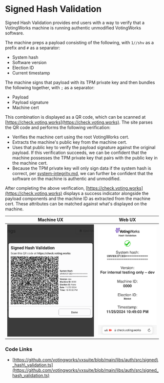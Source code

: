 # Signed Hash Validation

Signed Hash Validation provides end users with a way to verify that a VotingWorks machine is running authentic unmodified VotingWorks software.

The machine preps a payload consisting of the following, with `1//shv` as a prefix and `#` as a separator:

* System hash
* Software version
* Election ID
* Current timestamp

The machine signs that payload with its TPM private key and then bundles the following together, with `;` as a separator:

* Payload
* Payload signature
* Machine cert

This combination is displayed as a QR code, which can be scanned at [https://check.voting.works](https://check.voting.works). The site parses the QR code and performs the following verification:

* Verifies the machine cert using the root VotingWorks cert.
* Extracts the machine's public key from the machine cert.
* Uses that public key to verify the payload signature against the original payload. If this verification succeeds, we can be confident that the machine possesses the TPM private key that pairs with the public key in the machine cert.
* Because the TPM private key will only sign data if the system hash is correct, per [system-integrity.md](../system-security-auditing-and-logging/system-security-architecture/system-integrity.md "mention"), we can further be confident that the software on the machine is authentic and unmodified.

After completing the above verification, [https://check.voting.works](https://check.voting.works) displays a success indicator alongside the payload components and the machine ID as extracted from the machine cert. These attributes can be matched against what's displayed on the machine.

|                                 Machine UX                                 |                                 Web UX                                 |
| :------------------------------------------------------------------------: | :--------------------------------------------------------------------: |
| <img src="../.gitbook/assets/machine (1).png" alt="" data-size="original"> | <img src="../.gitbook/assets/web (2).PNG" alt="" data-size="original"> |

### Code Links

* [https://github.com/votingworks/vxsuite/blob/main/libs/auth/src/signed\_hash\_validation.ts](https://github.com/votingworks/vxsuite/blob/main/libs/auth/src/signed_hash_validation.ts)
